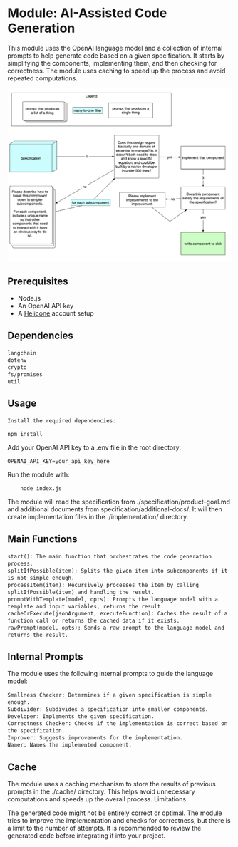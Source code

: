 # Module: AI-Assisted Code Generation

This module uses the OpenAI language model and a collection of internal prompts to help generate code based on a given specification. It starts by simplifying the components, implementing them, and then checking for correctness. The module uses caching to speed up the process and avoid repeated computations.

![diagram](./flow.png)

## Prerequisites

- Node.js
- An OpenAI API key
- A [Helicone](https://www.helicone.ai/) account setup

## Dependencies

    langchain
    dotenv
    crypto
    fs/promises
    util

## Usage

    Install the required dependencies:

```
npm install
```

Add your OpenAI API key to a .env file in the root directory:

```
OPENAI_API_KEY=your_api_key_here
```

Run the module with:

```
    node index.js
```

The module will read the specification from ./specification/product-goal.md and additional documents from specification/additional-docs/. It will then create implementation files in the ./implementation/ directory.

## Main Functions

    start(): The main function that orchestrates the code generation process.
    splitIfPossible(item): Splits the given item into subcomponents if it is not simple enough.
    processItem(item): Recursively processes the item by calling splitIfPossible(item) and handling the result.
    promptWithTemplate(model, opts): Prompts the language model with a template and input variables, returns the result.
    cacheOrExecute(jsonArgument, executeFunction): Caches the result of a function call or returns the cached data if it exists.
    rawPrompt(model, opts): Sends a raw prompt to the language model and returns the result.

## Internal Prompts

The module uses the following internal prompts to guide the language model:

    Smallness Checker: Determines if a given specification is simple enough.
    Subdivider: Subdivides a specification into smaller components.
    Developer: Implements the given specification.
    Correctness Checker: Checks if the implementation is correct based on the specification.
    Improver: Suggests improvements for the implementation.
    Namer: Names the implemented component.

## Cache

The module uses a caching mechanism to store the results of previous prompts in the ./cache/ directory. This helps avoid unnecessary computations and speeds up the overall process.
Limitations

The generated code might not be entirely correct or optimal. The module tries to improve the implementation and checks for correctness, but there is a limit to the number of attempts. It is recommended to review the generated code before integrating it into your project.
